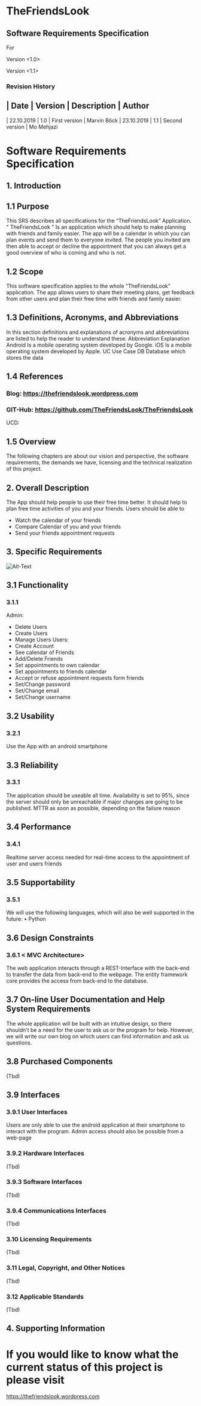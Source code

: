 # TheFriendsLook

## Software Requirements Specification
For<Mobile Application >


Version <1.0>

Version <1.1>

### Revision History

| Date | Version | Description | Author 
----------
| 22.10.2019 | 1.0 | First version | Marvin Böck 
| 23.10.2019 | 1.1 | Second version | Mo Mehjazi 
 
# Software Requirements Specification 
## 1.	Introduction
## 1.1	Purpose
This SRS describes all specifications for the “TheFriendsLook” Application. " TheFriendsLook " Is an application  which should help to make planning with friends and family easier. The app will be a calendar in which you can plan events and send them to everyone invited. The people you invited are then able to accept or decline the appointment that you can always get a good overview of who is coming and who is not.
## 1.2	Scope
This software specification applies to the whole "TheFriendsLook" application. The app allows users to share their meeting plans, get feedback from other users and plan their free time with friends and family easier.
## 1.3	Definitions, Acronyms, and Abbreviations
In this section definitions and explanations of acronyms and abbreviations are listed to help the reader to understand these.
Abbreviation	Explanation
Android	Is a mobile operating system developed by Google.
iOS	Is a mobile operating system developed by Apple.
UC	Use Case
DB	Database which stores the data

## 1.4	References
### Blog: https://thefriendslook.wordpress.com
### GIT-Hub: https://github.com/TheFriendsLook/TheFriendsLook
UCD:
## 1.5	Overview
The following chapters are about our vision and perspective, the software requirements, the demands we have, licensing and the technical realization of this project.
## 2.	Overall Description
The App should help people to use their free time better. It should help to plan free time activities of you and your friends. Users should be able to
-	Watch the calendar of your friends
-	Compare Calendar of you and your friends
-	Send your friends appointment requests
 
## 3.	Specific Requirements 
![Alt-Text](./images/UCD.jpg)
## 3.1	Functionality
### 3.1.1	<Mobile Application>
Admin:
-	Delete Users
-	Create Users
-	Manage Users
Users:
-	Create Account
-	See calendar of Friends
-	Add/Delete Friends
-	Set appointments to own calendar
-	Set appointments to friends calendar
-	Accept or refuse appointment requests form friends
-	Set/Change password
-	Set/Change email
-	Set/Change username

## 3.2	Usability 
### 3.2.1	<Android Smartphone App>
Use the App with an android smartphone

## 3.3	Reliability 
### 3.3.1	<Server Reliability>
The application should be useable all time. Availability is set to 95%, since the server should only be unreachable if major changes are going to be published. MTTR as soon as possible, depending on the failure reason

## 3.4	Performance
### 3.4.1	<Server Access>
Realtime server access needed for real-time access to the appointment of user and users friends

## 3.5	Supportability
### 3.5.1	<Language Support>
We will use the following languages, which will also be well supported in the future:
•	Python

## 3.6	Design Constraints
### 3.6.1	< MVC Architecture>
The web application interacts through a REST-Interface with the back-end to transfer the data from back-end to the webpage. The entity framework core provides the access from back-end to the database.

## 3.7	On-line User Documentation and Help System Requirements
The whole application will be built with an intuitive design, so there shouldn’t be a need for the user to ask us or the program for help. However, we will write our own blog on which users can find information and ask us questions.

## 3.8	Purchased Components
(Tbd)
## 3.9	Interfaces
### 3.9.1	User Interfaces
Users are only able to use the android application at their smartphone to interact with the program.
Admin access should also be possible from a web-page
### 3.9.2	Hardware Interfaces
(Tbd)
### 3.9.3	Software Interfaces
(Tbd)
### 3.9.4	Communications Interfaces
(Tbd)
### 3.10	Licensing Requirements
(Tbd)
### 3.11	Legal, Copyright, and Other Notices
(Tbd)
### 3.12	Applicable Standards
(Tbd)
## 4.	Supporting Information
# If you would like to know what the current status of this project is please visit 
https://thefriendslook.wordpress.com
